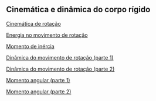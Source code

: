## Cinemática e dinâmica do corpo rígido

<p><a href="pdf/rotacao.pdf" target="_blank">Cinemática de rotação</a></p>

<p><a href="pdf/rotacao2.pdf" target="_blank">Energia no movimento de rotação</a></p>

<p><a href="pdf/calc_mon_inercia.pdf" target="_blank">Momento de inércia</a></p>

<p><a href="pdf/din_tor.pdf" target="_blank"> Dinâmica do movimento de rotação (parte 1)</a></p>
<p><a href="pdf/din_tor2.pdf" target="_blank"> Dinâmica do movimento de rotação (parte 2)</a></p>
<p><a href="pdf/mom_ang.pdf" target="_blank"> Momento angular (parte 1)</a></p>
<p><a href="pdf/mom_ang2.pdf" target="_blank"> Momento angular (parte 2)</a></p>
